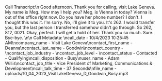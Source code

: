Call Transcript:\n Good afternoon. Thank you for calling, visit Lake Geneva. My name is Meg. How may I help you? Meg, is Vienna in today? Vienna is out of the office right now. Do you have her phone number? I don't. I thought this was it. I'm sorry. No, I'll give it to you. It's 262. I would transfer you, but the last person I transferred somehow didn't go through. So 262, 812, 0021. Okay, perfect. I will get a hold of her. Thank you so much. Sure. Bye-bye. \n\n Call Metadata: \ncall_date - 10/4/2023 10:25:45 AM\ncompany_name - Visit Lake Geneva\ncontact_first_name - Deanna\ncontact_last_name - Goodwin\ncontact_country - \ncontact_job_industry - \ncontact_job_level - \ncontact_status - Contacted - Qualifying\ncall_disposition - Busy\nuser_name - Adam Willis\ncontact_job_title - Vice President of Marketing, Communications & Development\ncall_talk_time - 37 Seconds\nfile_name - uploads/10_04_2023_VisitLakeGeneva_D_Goodwin_Busy.mp3
